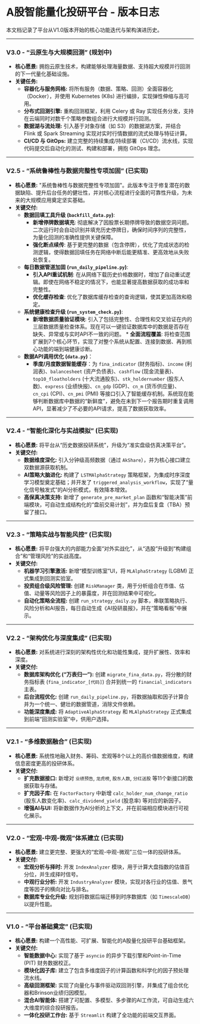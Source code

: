 # A股智能量化投研平台 - 版本日志

本文档记录了平台从V1.0版本开始的核心功能迭代与架构演进历史。

---

### **V3.0 - “云原生与大规模回测” (规划中)**

* **核心愿景:** 拥抱云原生技术，构建能够处理海量数据、支持超大规模并行回测的下一代量化基础设施。
* **关键任务:**
    * **容器化与服务网格:** 将所有服务（数据、策略、回测）全面容器化（Docker），并使用 Kubernetes (K8s) 进行编排，实现弹性伸缩与高可用。
    * **分布式回测引擎:** 重构回测框架，利用 Celery 或 Ray 实现任务分发，支持在云端同时对数千个策略参数组合进行大规模并行回测。
    * **数据湖与流处理:** 引入基于对象存储（如 S3）的数据湖方案，并结合 Flink 或 Spark Streaming 实现对实时行情数据的流式处理与特征计算。
    * **CI/CD 与 GitOps:** 建立完整的持续集成/持续部署（CI/CD）流水线，实现代码提交后自动化的测试、构建和部署，拥抱 GitOps 理念。
    
---

### **V2.5 - “系统鲁棒性与数据完整性专项加固” (已实现)**

* **核心愿景:** "系统鲁棒性与数据完整性专项加固"。此版本专注于修复潜在的数据缺陷、提升后台任务的健壮性，并对核心流程进行全面的可靠性升级，为未来的大规模应用奠定坚实基础。
* **关键交付:**
    * **数据回填工具升级 (`backfill_data.py`)**:
        * **新增停牌数据填充**: 彻底解决了因股票长期停牌导致的数据空洞问题。二次运行时会自动识别并填充历史停牌日，确保时间序列的完整性，为量化回测的准确性提供关键保障。
        * **强化断点续传**: 基于更完整的数据（包含停牌），优化了完成状态的检测逻辑，使得数据回填任务在网络中断后能更精准、更高效地从失败处恢复。
    * **每日数据管道加固 (`run_daily_pipeline.py`)**:
        * **引入API重试机制**: 在从网络下载历史价格数据时，增加了自动重试逻辑。即使在网络不稳定的情况下，也能显著提高数据获取的成功率和完整性。
        * **优化缓存检查**: 优化了数据库缓存检查的查询逻辑，使其更加高效和稳定。
    * **系统健康检查升级 (`run_system_check.py`)**:
        * **新增数据质量验证模块**: 引入了包括完整性、合理性和交叉验证在内的三层数据质量检查体系。现在可以一键验证数据库中的数据是否存在缺失、异常或与实时API不一致的问题。
                * **全面流程覆盖**: 将检查范围扩展到7个核心环节，实现了对整个系统从配置、连接到数据、再到核心功能的端到端健康诊断。
    * **数据API调用优化 (`data.py`)**：
        * **季度/月度数据智能缓存**：为 `fina_indicator` (财务指标)、`income` (利润表)、`balancesheet` (资产负债表)、`cashflow` (现金流量表)、`top10_floatholders` (十大流通股东)、`stk_holdernumber` (股东人数)、`express` (业绩快报)、`cn_gdp` (GDP)、`cn_m` (货币供应量)、`cn_cpi` (CPI)、`cn_pmi` (PMI) 等接口引入了智能缓存机制。系统现在能够判断数据库中数据的“新鲜度”，避免在未到下一个报告期时重复调用API，显著减少了不必要的API请求，提高了数据获取效率。

---

### **V2.4 - “智能化深化与实战模拟” (已实现)**

* **核心愿景:** 将平台从“历史数据投研系统”，升级为“准实盘级仿真决策平台”。
* **关键交付:**
    * **数据维度深化:** 引入分钟级高频数据（通过 `AkShare`），并为核心接口建立双数据源获取机制。
    * **AI策略大脑进化:** 构建了 `LSTMAlphaStrategy` 策略框架，为集成时序深度学习模型奠定基础；并开发了 `triggered_analysis_workflow`，实现了“量化信号触发式”的AI分析模式，有效降本增效。
    * **高保真决策支持:** 新增了 `generate_pre_market_plan` 函数和“智能决策”前端模块，可自动生成结构化的“盘前交易计划”，并为盘后复盘（TBA）预留了接口。

---

### **V2.3 - “策略实战与智能风控” (已实现)**

* **核心愿景:** 将平台强大的内部能力全面“对外实战化”，从“选股”升级到“构建组合”和“管理风险”的实战高度。
* **关键交付:**
    * **机器学习引擎激活:** 新增“模型训练室”UI，将 `MLAlphaStrategy` (LGBM) 正式集成到回测实验室。
    * **投资组合级风险管理:** 创建 `RiskManager` 类，用于分析组合在市值、估值、动量等风险因子上的暴露度，并在回测结果中可视化。
    * **自动化策略全流程:** 创建 `run_strategy_daily.py` 脚本，串联策略执行、风险分析和AI报告，每日自动生成《AI投研晨报》，并在“策略看板”中展示。

---

### **V2.2 - “架构优化与深度集成” (已实现)**

* **核心愿景:** 对系统进行深刻的架构性优化和功能性集成，提升扩展性、效率和深度。
* **关键交付:**
    * **数据库架构优化 (“万表归一”):** 创建 `migrate_fina_data.py`，将分散的财务指标表 (`fina_indicator_[代码]`) 合并到统一的 `financial_indicators` 主表。
    * **后台流程优化:** 创建 `run_daily_pipeline.py`，将数据抽取和因子计算合并为一个统一、健壮的数据管道，消除文件依赖。
    * **功能深度集成:** 将 `AdaptiveAlphaStrategy` 和 `MLAlphaStrategy` 正式集成到前端“回测实验室”中，供用户选择。

---

### **V2.1 - “多维数据融合” (已实现)**

* **核心愿景:** 系统性地融入财务、筹码、宏观等8个以上的高价值数据维度，构建信息密度更高的投研体系。
* **关键交付:**
    * **扩充数据接口:** 新增对 `业绩预告`, `龙虎榜`, `股东人数`, `分红送股` 等11个新接口的数据获取与存储。
    * **扩充因子库:** 在 `FactorFactory` 中新增 `calc_holder_num_change_ratio` (股东人数变化率)、`calc_dividend_yield` (股息率) 等对应的新因子。
    * **增强AI与UI:** 将新数据作为AI分析的上下文，并在前端相应模块进行可视化展示。

---

### **V2.0 - “宏观-中观-微观”体系建立 (已实现)**

* **核心愿景:** 建立更完整、更强大的“宏观-中观-微观”三位一体的投研体系。
* **关键交付:**
    * **宏观分析与择时:** 开发 `IndexAnalyzer` 模块，用于计算大盘指数的估值百分位，并生成择时信号。
    * **中观行业分析:** 开发 `IndustryAnalyzer` 模块，实现对各行业的估值、景气度等因子的横向对比与排名。
    * **数据库专业化升级:** 规划将数据后端迁移到时序数据库（如 `TimescaleDB`）以提升性能。

---

### **V1.0 - “平台基础奠定” (已实现)**

* **核心愿景:** 构建一个高性能、可扩展、智能化的A股量化投研平台基础框架。
* **关键交付:**
    * **智能数据中心:** 实现了基于 `asyncio` 的异步下载引擎和Point-in-Time (PIT) 财务数据校正。
    * **模块化因子库:** 建立了包含多维度因子的计算函数和科学化的因子预处理流水线。
    * **高级回测框架:** 实现了向量化与事件驱动双回测引擎，并集成了组合优化器和Brinson业绩归因模型。
    * **混合AI智能体:** 搭建了可配置、多模型、多步骤的AI工作流，可自动生成六大维度的综合投研报告。
    * **一体化投研工作台:** 基于 `Streamlit` 构建了全功能的前端交互界面。